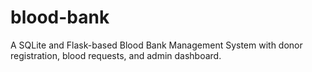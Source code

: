 # blood-bank
A SQLite and Flask-based Blood Bank Management System with donor registration, blood requests, and admin dashboard.
